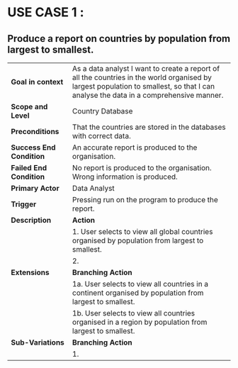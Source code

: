 # USE CASE 1 :
## Produce a report on countries by population from largest to smallest.

|                           |                                                                                                                                                                                      |
|---------------------------|--------------------------------------------------------------------------------------------------------------------------------------------------------------------------------------|
| **Goal in context**       | As a data analyst I want to create a report of all the countries in the world organised by largest population to smallest, so that I can analyse the data in a comprehensive manner. |
| **Scope and Level**       | Country Database                                                                                                                                                                     |
| **Preconditions**         | That the countries are stored in the databases with correct data.                                                                                                                    |
| **Success End Condition** | An accurate report is produced to the organisation.                                                                                                                                  |
| **Failed End Condition**  | No report is produced to the organisation. Wrong information is produced.                                                                                                            |
| **Primary Actor**         | Data Analyst                                                                                                                                                                         |
| **Trigger**               | Pressing run on the program to produce the report.                                                                                                                                   |
| **Description**           | **Action**                                                                                                                                                                           |
|                           | 1. User selects to view all global countries organised by population from largest to smallest.                                                                                       |
|                           | 2.                                                                                                                                                                                   |
| **Extensions**            | **Branching Action**                                                                                                                                                                 |
|                           | 1a. User selects to view all countries in a continent organised by population from largest to smallest.                                                                              |
|                           | 1b. User selects to view all countries organised in a region by population from largest to smallest.                                                                                 |        
| **Sub-Variations**        | **Branching Action**                                                                                                                                                                 |
|                           | 1.                                                                                                                                                                                   |

